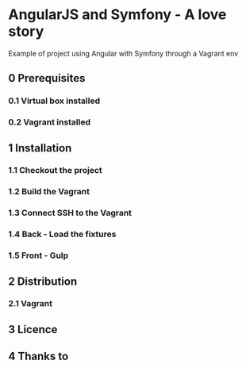 # AngularJS and Symfony - A love story
Example of project using Angular with Symfony through a Vagrant env

## 0 Prerequisites
### 0.1 Virtual box installed
### 0.2 Vagrant installed
## 1 Installation 
### 1.1 Checkout the project
### 1.2 Build the Vagrant
### 1.3 Connect SSH to the Vagrant
### 1.4 Back - Load the fixtures
### 1.5 Front - Gulp
## 2 Distribution
### 2.1 Vagrant
## 3 Licence
## 4 Thanks to

